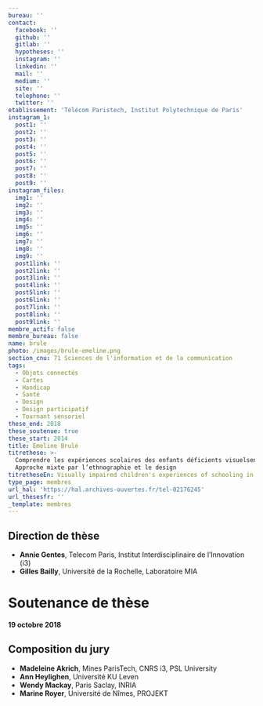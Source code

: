 ```yaml
---
bureau: ''
contact:
  facebook: ''
  github: ''
  gitlab: ''
  hypotheses: ''
  instagram: ''
  linkedin: ''
  mail: ''
  medium: ''
  site: ''
  telephone: ''
  twitter: ''
etablissement: 'Télécom Paristech, Institut Polytechnique de Paris'
instagram_1:
  post1: ''
  post2: ''
  post3: ''
  post4: ''
  post5: ''
  post6: ''
  post7: ''
  post8: ''
  post9: ''
instagram_files:
  img1: ''
  img2: ''
  img3: ''
  img4: ''
  img5: ''
  img6: ''
  img7: ''
  img8: ''
  img9: ''
  post1link: ''
  post2link: ''
  post3link: ''
  post4link: ''
  post5link: ''
  post6link: ''
  post7link: ''
  post8link: ''
  post9link: ''
membre_actif: false
membre_bureau: false
name: brule
photo: /images/brule-emeline.png
section_cnu: 71 Sciences de l'information et de la communication
tags:
  - Objets connectés
  - Cartes
  - Handicap
  - Santé
  - Design
  - Design participatif
  - Tournant sensoriel
these_end: 2018
these_soutenue: true
these_start: 2014
title: Emeline Brulé
titrethese: >-
  Comprendre les expériences scolaires des enfants déficients visuelsen France:
  Approche mixte par l’ethnographie et le design
titretheseEn: Visually impaired children's experiences of schooling in France.
type_page: membres
url_hal: 'https://hal.archives-ouvertes.fr/tel-02176245'
url_thesesfr: ''
_template: membres
---
```


<!-- Supprimer les parties non remplies (supprimer les blocks de lang s'il n'y a pas deux langues). Tu es libre d'ajouter ce que tu veux à cette partie -->

## Direction de thèse

* **Annie Gentes**, Telecom Paris, Institut Interdisciplinaire de l’Innovation (i3)
* **Gilles Bailly**, Université de la Rochelle, Laboratoire MIA

# Soutenance de thèse

**19 octobre 2018**

## Composition du jury

* **Madeleine Akrich**, Mines ParisTech, CNRS i3, PSL University
* **Ann Heylighen**, Université KU Leven
* **Wendy Mackay**, Paris Saclay, INRIA
* **Marine Royer**, Université de Nîmes, PROJEKT
